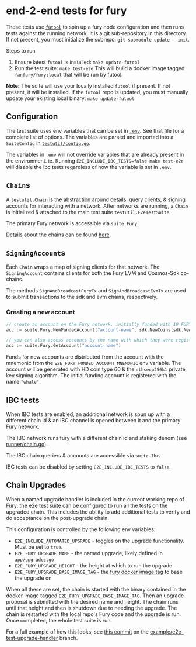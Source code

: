 # end-2-end tests for fury

These tests use [`futool`](https://github.com/four4two/futool) to spin up a fury node configuration
and then runs tests against the running network. It is a git sub-repository in this directory. If not
present, you must initialize the subrepo: `git submodule update --init`.

Steps to run
1. Ensure latest `futool` is installed: `make update-futool`
2. Run the test suite: `make test-e2e`
   This will build a docker image tagged `fanfury/fury:local` that will be run by futool.

**Note:** The suite will use your locally installed `futool` if present. If not present, it will be
installed. If the `futool` repo is updated, you must manually update your existing local binary: `make update-futool`

## Configuration

The test suite uses env variables that can be set in [`.env`](.env). See that file for a complete list
of options. The variables are parsed and imported into a `SuiteConfig` in [`testutil/config.go`](testutil/config.go).

The variables in `.env` will not override variables that are already present in the environment.
ie. Running `E2E_INCLUDE_IBC_TESTS=false make test-e2e` will disable the ibc tests regardless of how
the variable is set in `.env`.

## `Chain`s

A `testutil.Chain` is the abstraction around details, query clients, & signing accounts for interacting with a
network. After networks are running, a `Chain` is initialized & attached to the main test suite `testutil.E2eTestSuite`.

The primary Fury network is accessible via `suite.Fury`.

Details about the chains can be found [here](runner/chain.go#L62-84).

## `SigningAccount`s

Each `Chain` wraps a map of signing clients for that network. The `SigningAccount` contains clients
for both the Fury EVM and Cosmos-Sdk co-chains.

The methods `SignAndBroadcastFuryTx` and `SignAndBroadcastEvmTx` are used to submit transactions to
the sdk and evm chains, respectively.

### Creating a new account
```go
// create an account on the Fury network, initially funded with 10 FURY
acc := suite.Fury.NewFundedAccount("account-name", sdk.NewCoins(sdk.NewCoin("ufury", 10e6)))

// you can also access accounts by the name with which they were registered to the suite
acc := suite.Fury.GetAccount("account-name")
```

Funds for new accounts are distributed from the account with the mnemonic from the `E2E_FURY_FUNDED_ACCOUNT_MNEMONIC`
env variable. The account will be generated with HD coin type 60 & the `ethsecp256k1` private key signing algorithm.
The initial funding account is registered with the name `"whale"`.

## IBC tests

When IBC tests are enabled, an additional network is spun up with a different chain id & an IBC channel is
opened between it and the primary Fury network.

The IBC network runs fury with a different chain id and staking denom (see [runner/chain.go](runner/chain.go)).

The IBC chain queriers & accounts are accessible via `suite.Ibc`.

IBC tests can be disabled by setting `E2E_INCLUDE_IBC_TESTS` to `false`.

## Chain Upgrades

When a named upgrade handler is included in the current working repo of Fury, the e2e test suite can
be configured to run all the tests on the upgraded chain. This includes the ability to add additional
tests to verify and do acceptance on the post-upgrade chain.

This configuration is controlled by the following env variables:
* `E2E_INCLUDE_AUTOMATED_UPGRADE` - toggles on the upgrade functionality. Must be set to `true`.
* `E2E_FURY_UPGRADE_NAME` - the named upgrade, likely defined in [`app/upgrades.go`](../../app/upgrades.go)
* `E2E_FURY_UPGRADE_HEIGHT` - the height at which to run the upgrade
* `E2E_FURY_UPGRADE_BASE_IMAGE_TAG` - the [fury docker image tag](https://hub.docker.com/r/fanfury/fury/tags) to base the upgrade on

When all these are set, the chain is started with the binary contained in the docker image tagged
`E2E_FURY_UPGRADE_BASE_IMAGE_TAG`. Then an upgrade proposal is submitted with the desired name and
height. The chain runs until that height and then is shutdown due to needing the upgrade. The chain
is restarted with the local repo's Fury code and the upgrade is run. Once completed, the whole test
suite is run.

For a full example of how this looks, see [this commit](https://github.com/Four4Two/fury/commit/5da48c892f0a5837141fc7de88632c7c68fff4ae)
on the [example/e2e-test-upgrade-handler](https://github.com/Four4Two/fury/tree/example/e2e-test-upgrade-handler) branch.
